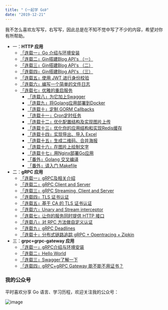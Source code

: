 ```yaml
---
title: "《一起学 Go》"
date: "2019-12-21"
---
```


我不怎么喜欢左写写，右写写，因此总是在不知不觉中写了不少的内容，希望对你有所帮助。

- 一：**HTTP 应用**
  - [「连载一」Go 介绍与环境安装](/posts/go/gin/2018-02-10-install/)
  - [「连载二」Gin搭建Blog API's （一）](/posts/go/gin/2018-02-11-api-01/)
  - [「连载三」Gin搭建Blog API's （二）](/posts/go/gin/2018-02-12-api-02/)
  - [「连载四」Gin搭建Blog API's （三）](/posts/go/gin/2018-02-13-api-03/)
  - [「连载五」使用 JWT 进行身份校验](/posts/go/gin/2018-02-14-jwt/)
  - [「连载六」编写一个简单的文件日志](/posts/go/gin/2018-02-15-log/)
  - [「连载七」优雅的重启服务](/posts/go/gin/2018-03-15-reload-http/)
    - [「连载八」为它加上Swagger](/posts/go/gin/2018-03-18-swagger/)
    - [「连载九」将Golang应用部署到Docker](/posts/go/gin/2018-03-24-golang-docker/)
    - [「连载十」定制 GORM Callbacks](/posts/go/gin/2018-04-15-gorm-callback/)
    - [「连载十一」Cron定时任务](/posts/go/gin/2018-04-29-cron/)
    - [「连载十二」优化配置结构及实现图片上传](/posts/go/gin/2018-05-27-config-upload/)
    - [「连载十三」优化你的应用结构和实现Redis缓存](/posts/go/gin/2018-06-02-application-redis/)
    - [「连载十四」实现导出、导入 Excel](/posts/go/gin/2018-06-14-excel/)
    - [「连载十五」生成二维码、合并海报](/posts/go/gin/2018-07-05-image/)
    - [「连载十六」在图片上绘制文字](/posts/go/gin/2018-07-07-font/)
    - [「连载十七」用Nginx部署Go应用](/posts/go/gin/2018-09-01-nginx/)
    - [「番外」Golang 交叉编译](/posts/go/gin/2018-03-26-cgo/)
    - [「番外」请入门 Makefile](/posts/go/gin/2018-08-26-makefile/)
- 二：**gRPC 应用**
  - [「连载一」gRPC及相关介绍](/posts/go/grpc/2018-09-22-install/)
  - [「连载二」gRPC Client and Server](/posts/go/grpc/2018-09-23-client-and-server/)
  - [「连载三」gRPC Streaming, Client and Server](/posts/go/grpc/2018-09-24-stream-client-server/)
  - [「连载四」TLS 证书认证](/posts/go/grpc/2018-10-07-grpc-tls/)
  - [「连载五」基于 CA 的 TLS 证书认证](/posts/go/grpc/2018-10-08-ca-tls/)
  - [「连载六」Unary and Stream interceptor](/posts/go/grpc/2018-10-10-interceptor/)
  - [「连载七」让你的服务同时提供 HTTP 接口](/posts/go/grpc/2018-10-12-grpc-http/)
  - [「连载八」对 RPC 方法做自定义认证](/posts/go/grpc/2018-10-14-per-rpc-credentials/)
  - [「连载九」gRPC Deadlines](/posts/go/grpc/2018-10-16-deadlines/)
  - [「连载十」分布式链路追踪 gRPC + Opentracing + Zipkin](/posts/go/grpc/2018-10-20-zipkin/)
- 三：**grpc+grpc-gateway 应用**
  - [「连载一」gRPC介绍与环境安装](/posts/go/grpc-gateway/2018-02-23-install/)
  - [「连载二」Hello World](/posts/go/grpc-gateway/2018-02-27-hello-world/)
  - [「连载三」Swagger了解一下](/posts/go/grpc-gateway/2018-03-04-swagger/)
  - [「连载四」gRPC+gRPC Gateway 能不能不用证书？](/posts/go/grpc-gateway/2019-06-22-grpc-gateway-tls/)

### 我的公众号

平时喜欢分享 Go 语言、学习历程，欢迎关注我的公众号：

![image](https://blogimagee.oss-cn-beijing.aliyuncs.com/images/qrcode_for_gh_8b9d3fa3063c_344.jpg)
